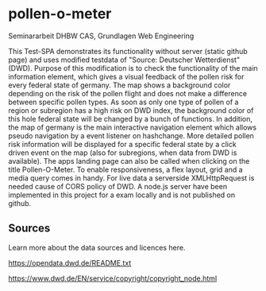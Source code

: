 # pollen-o-meter
Seminararbeit DHBW CAS, Grundlagen Web Engineering

This Test-SPA demonstrates its functionality without server (static github page) and uses modified testdata of "Source: Deutscher Wetterdienst" (DWD). Purpose of this modification is to check the functionality of the main information element, which gives a visual feedback of the pollen risk for every federal state of germany. The map shows a background color depending on the risk of the pollen flight and does not make a difference between specific pollen types. As soon as only one type of pollen of a region or subregion has a high risk on DWD index, the background color of this hole federal state will be changed by a bunch of functions. In addition, the map of germany is the main interactive navigation element which allows pseudo navigation by a event listener on hashchange. More detailed pollen risk information will be displayed for a specific federal state by a click driven event on the map (also for subregions, when data from DWD is available). The apps landing page can also be called when clicking on the title Pollen-O-Meter. To enable responsiveness, a flex layout, grid and a media query comes in handy. For live data a serverside XMLHttpRequest is needed cause of CORS policy of DWD. A node.js server have been implemented in this project for a exam locally and is not published on github.


## Sources
Learn more about the data sources and licences here.

https://opendata.dwd.de/README.txt

https://www.dwd.de/EN/service/copyright/copyright_node.html 
